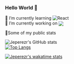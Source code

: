 ### Hello World 👋

<!--
**JEPEREZR/jeperezr** is a ✨ _special_ ✨ repository because its `README.md` (this file) appears on your GitHub profile.

Here are some ideas to get you started:

- 🔭 I’m currently working on ...
- 🌱 I’m currently learning ...
- 👯 I’m looking to collaborate on ...
- 🤔 I’m looking for help with ...
- 💬 Ask me about ...
- 📫 How to reach me: ...
- 😄 Pronouns: ...
- ⚡ Fun fact: ...
-->


🌱 I’m currently learning <img alt="React" src="https://img.shields.io/badge/Flutter-02569B?logo=flutter&logoColor=white&style=for-the-badge" />
<br />
🔭 I’m currently working on
<a href="https://github.com/RancaguaInnova/rancagua-digital-app">
  <img align="center" src="https://github-readme-stats.vercel.app/api/pin/?username=RancaguaInnova&repo=rancagua-digital-app" />
</a>


💪Some of my public stats

![Jeperezr's GitHub stats](https://github-readme-stats.vercel.app/api?username=jeperezr&show_icons=true&theme=dracula&count_private=true&show_owner=true)
<br/>
[![Top Langs](https://github-readme-stats.vercel.app/api/top-langs/?username=jeperezr&langs_count=8&theme=dracula&count_private=true)]((https://github.com/anuraghazra/github-readme-stats))


[![Jeperezr's wakatime stats](https://github-readme-stats.vercel.app/api/wakatime?username=jeperezr)](https://github.com/anuraghazra/github-readme-stats)


